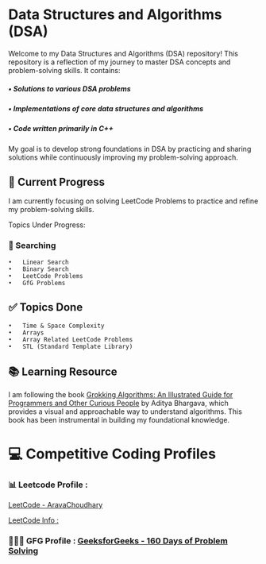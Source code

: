 # Data Structures and Algorithms (DSA)

Welcome to my Data Structures and Algorithms (DSA) repository! This repository is a reflection of my journey to master DSA concepts and problem-solving skills. It contains:

##### •  Solutions to various DSA problems
##### •  Implementations of core data structures and algorithms
##### •  Code written primarily in C++

My goal is to develop strong foundations in DSA by practicing and sharing solutions while continuously improving my problem-solving approach.


## 🚀 Current Progress
I am currently focusing on solving LeetCode Problems to practice and refine my problem-solving skills.

Topics Under Progress:
### 🔎 Searching
	•	Linear Search
	•	Binary Search
	•	LeetCode Problems
    •	GfG Problems


## ✅ Topics Done
    •	Time & Space Complexity
    •	Arrays
    •	Array Related LeetCode Problems
    •	STL (Standard Template Library)


## 📚 Learning Resource

I am following the book [Grokking Algorithms: An Illustrated Guide for Programmers and Other Curious People](https://www.manning.com/books/grokking-algorithms) by Aditya Bhargava, which provides a visual and approachable way to understand algorithms. This book has been instrumental in building my foundational knowledge.


# 💻 Competitive Coding Profiles

### 📊 Leetcode Profile :  

[LeetCode - AravaChoudhary](https://leetcode.com/u/AravaChoudhary/)

[LeetCode Info : ](https://leetcard.jacoblin.cool/AravaChoudhary?theme=dark&font=Nunito&ext=heatmap)




### 🧑🏻‍💻 GFG Profile : [GeeksforGeeks - 160 Days of Problem Solving](https://www.geeksforgeeks.org/user/aravachoudhary/)
